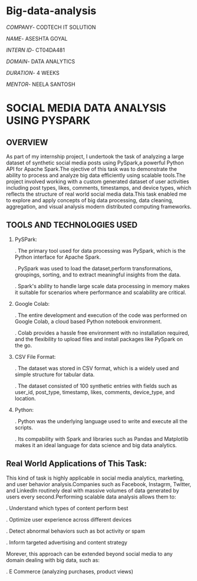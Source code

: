 # Big-data-analysis

*COMPANY*- CODTECH IT SOLUTION

*NAME*- ASESHTA GOYAL

*INTERN ID*- CT04DA481

*DOMAIN*- DATA ANALYTICS

*DURATION*- 4 WEEKS

*MENTOR*- NEELA SANTOSH

# SOCIAL MEDIA DATA ANALYSIS USING PYSPARK

## OVERVIEW

As part of my internship project, I undertook the task of analyzing a large dataset of synthetic social media posts using PySpark,a powerful Python API for Apache Spark.The ojective of this task was to demonstrate the ability to process and analyze big data efficiently using scalable tools.The project involved working with a custom generated dataset of user activities including post types, likes, comments, timestamps, and device types, which reflects the structure of real world social media data.This task enabled me to explore and apply concepts of big data processing, data cleaning, aggregation, and visual analysis modern distributed computing frameworks.

## TOOLS AND TECHNOLOGIES USED

1. PySPark:
   
   . The primary tool used for data processing was PySpark, which is the Python interface for Apache Spark.
   
   . PySpark was used to load the dataset,perform transformations, groupings, sorting, and to extract meaningful insights from the data.
   
   . Spark's ability to handle large scale data processing in memory makes it suitable for scenarios where performance and scalability are critical.

3. Google Colab:
   
   . The entire development and execution of the code was performed on Google Colab, a cloud based Python notebook environment.
   
   . Colab provides a hassle free environment with no installation required, and the flexibility to upload files and install packages like PySpark on the go.

5. CSV File Format:
   
   . The dataset was stored in CSV format, which is a widely used and simple structure for tabular data.
   
   . The dataset consisted of 100 synthetic entries with fields such as user_id, post_type, timestamp, likes, comments, device_type, and location.

7. Python:
   
   . Python was the underlying language used to write and execute all the scripts.
   
   . Its compability with Spark and libraries such as Pandas and Matplotlib makes it an ideal language for data science and big data analytics.

## Real World Applications of This Task:

This kind of task is highly applicable in social media analytics, marketing, and user behavior analysis.Companies such as Facebook, Instagrm, Twitter, and LinkedIn routinely deal with massive volumes of data generated by users every second.Performing scalable data analysis allows them to:

. Understand which types of content perform best

. Optimize user experience across different devices

. Detect abnormal behaviors such as bot activity or spam

. Inform targeted advertising and content strategy

Morever, this approach can be extended beyond social media to any domain dealing with big data, such as:

. E Commerce (analyzing purchases, product views)
